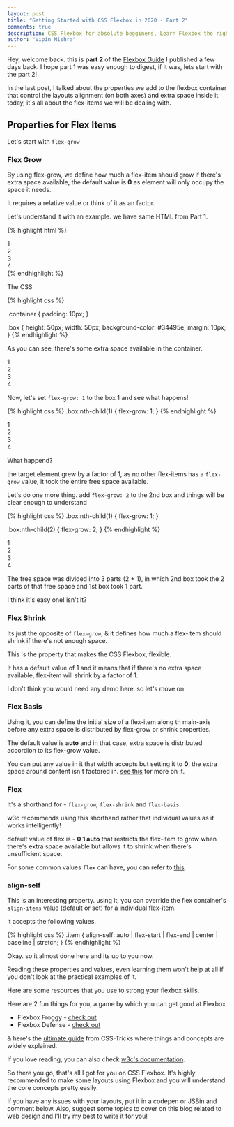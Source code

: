 ```yaml
---
layout: post
title: "Getting Started with CSS Flexbox in 2020 - Part 2"
comments: true
description: CSS Flexbox for absolute begginers, Learn Flexbox the right way! - Part 2
author: "Vipin Mishra"
---
```


Hey, welcome back. this is **part 2** of the [Flexbox Guide](https://thevipinmishra.github.io/2020/05/01/all-about-flexbox.html) I published a few days back. I hope part 1 was easy enough to digest, if it was, lets start with the part 2!

In the last post, I talked about the properties we add to the flexbox container that control the layouts alignment (on both axes) and extra space inside it. today, it's all about the flex-items we will be dealing with.

## Properties for Flex Items

Let's start with `flex-grow`

### Flex Grow

By using flex-grow, we define how much a flex-item should grow if there's extra space available, the default value is **0** as element will only occupy the space it needs.

It requires a relative value or think of it as an factor.

Let's understand it with an example. we have same HTML from Part 1.

{% highlight html %}

<div class="container">
  <div class="box">1</div>
  <div class="box">2</div>
  <div class="box">3</div>
  <div class="box">4</div>
</div>
{% endhighlight %}

The CSS

<!-- prettier-ignore-start -->
{% highlight css %}

.container {
  padding: 10px;
}

.box {
  height: 50px;
  width: 50px;
  background-color: #34495e;
  margin: 10px;
}
{% endhighlight %}
<!-- prettier-ignore-end -->

As you can see, there's some extra space available in the container.

<div class="browser__preview">
  <div class="browser__window">
    <span></span>
    <span></span>
    <span></span>
  </div>
  <div class="browser__output">
  <div class="flex">
    <div class="box m10">1</div>
    <div class="box m10">2</div>
    <div class="box m10">3</div>
    <div class="box m10">4</div>
  </div>
  </div>
  </div>

Now, let's set `flex-grow: 1` to the box 1 and see what happens!

<!-- prettier-ignore-start -->
{% highlight css %}
.box:nth-child(1) {
   flex-grow: 1;
}
{% endhighlight %}
<!-- prettier-ignore-end -->

<div class="browser__preview">
  <div class="browser__window">
    <span></span>
    <span></span>
    <span></span>
  </div>
  <div class="browser__output">
  <div class="flex">
    <div class="box m10 fg-1">1</div>
    <div class="box m10">2</div>
    <div class="box m10">3</div>
    <div class="box m10">4</div>
  </div>
  </div>
  </div>

What happend?

the target element grew by a factor of 1, as no other flex-items has a `flex-grow` value, it took the entire free space available.

Let's do one more thing. add `flex-grow: 2` to the 2nd box and things will be clear enough to understand

<!-- prettier-ignore-start -->
{% highlight css %}
.box:nth-child(1) {
   flex-grow: 1;
}

.box:nth-child(2) {
   flex-grow: 2;
}
{% endhighlight %}
<!-- prettier-ignore-end -->

<div class="browser__preview">
  <div class="browser__window">
    <span></span>
    <span></span>
    <span></span>
  </div>
  <div class="browser__output">
  <div class="flex">
    <div class="box m10 fg-1">1</div>
    <div class="box m10 fg-2">2</div>
    <div class="box m10">3</div>
    <div class="box m10">4</div>
  </div>
  </div>
  </div>

The free space was divided into 3 parts (2 + 1), in which 2nd box took the 2 parts of that free space and 1st box took 1 part.

I think it's easy one! isn't it?

### Flex Shrink

Its just the opposite of `flex-grow`, & it defines how much a flex-item should shrink if there's not enough space.

This is the property that makes the CSS Flexbox, flexible.

It has a default value of 1 and it means that if there's no extra space available, flex-item will shrink by a factor of 1.

I don't think you would need any demo here. so let's move on.

### Flex Basis

Using it, you can define the initial size of a flex-item along th main-axis before any extra space is distributed by flex-grow or shrink properties.

The default value is **auto** and in that case, extra space is distributed accordion to its flex-grow value.

You can put any value in it that width accepts but setting it to **0**, the extra space around content isn't factored in. [see this](https://www.w3.org/TR/css-flexbox-1/#flex-basis-property) for more on it.

### Flex

It's a shorthand for - `flex-grow`, `flex-shrink` and `flex-basis`.

w3c recommends using this shorthand rather that individual values as it works intelligently!

default value of flex is - **0 1 auto** that restricts the flex-item to grow when there's extra space available but allows it to shrink when there's unsufficient space.

For some common values `flex` can have, you can refer to [this](https://www.w3.org/TR/css-flexbox-1/#flex-common).

### align-self

This is an interesting property. using it, you can override the flex container's `align-items` value (default or set) for a individual flex-item.

it accepts the following values.

<!-- prettier-ignore-start -->
{% highlight css %}
.item {
  align-self: auto | flex-start | flex-end | center | baseline | stretch;
}
{% endhighlight %}
<!-- prettier-ignore-end -->

Okay. so it almost done here and its up to you now.

Reading these properties and values, even learning them won't help at all if you don't look at the practical examples of it.

Here are some resources that you use to strong your flexbox skills.

Here are 2 fun things for you, a game by which you can get good at Flexbox

- Flexbox Froggy - [check out](http://flexboxfroggy.com/)
- Flexbox Defense - [check out](http://www.flexboxdefense.com/)

& here's the [ultimate guide](https://css-tricks.com/snippets/css/a-guide-to-flexbox/) from CSS-Tricks where things and concepts are widely explained.

If you love reading, you can also check [w3c's documentation](https://www.w3.org/TR/css-flexbox-1/).

So there you go, that's all I got for you on CSS Flexbox. It's highly recommended to make some layouts using Flexbox and you will understand the core concepts pretty easily.

If you have any issues with your layouts, put it in a codepen or JSBin and comment below. Also, suggest some topics to cover on this blog related to web design and I'll try my best to write it for you!
